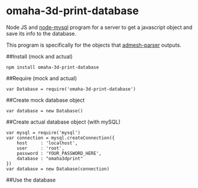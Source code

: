 omaha-3d-print-database
=======================
Node JS and [node-mysql](https://github.com/felixge/node-mysql "node-mysql") program for a server to get a javascript object and save its info to the database.

This program is specifically for the objects that [admesh-parser](https://github.com/coding-in-the-wild/admesh-parser "admesh-parser") outputs.

##Install (mock and actual)

	npm install omaha-3d-print-database
	
##Require (mock and actual)

	var Database = require('omaha-3d-print-database')

##Create mock database object
	
	var database = new Database()
	
##Create actual database object (with mySQL)

	var mysql = require('mysql')
	var connection = mysql.createConnection({
		host     : 'localhost',
		user     : 'root',
		password : 'YOUR_PASSWORD_HERE',
		database : "omaha3dprint"
	})
	var database = new Database(connection)

##Use the database

	
